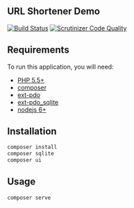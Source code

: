 ## URL Shortener Demo

[![Build Status](https://travis-ci.org/AlexMasterov/url-shortener-demo.svg)](https://travis-ci.org/AlexMasterov/equip-url-shortener-demo)
[![Scrutinizer Code Quality](https://scrutinizer-ci.com/g/AlexMasterov/url-shortener-demo/badges/quality-score.png?b=master)](https://scrutinizer-ci.com/g/AlexMasterov/url-shortener-demo/?branch=master)

## Requirements
To run this application, you will need:

 * [PHP 5.5+](https://secure.php.net/downloads.php)
 * [composer](https://getcomposer.org/)
 * [ext-pdo](http://php.net/manual/en/book.pdo.php)
 * [ext-pdo_sqlite](http://php.net/manual/en/ref.pdo-sqlite.php)
 * [nodejs 6+](https://nodejs.org/en/download/current/)

## Installation

```sh
composer install
composer sqlite
composer ui
```

## Usage

```sh
composer serve
```
